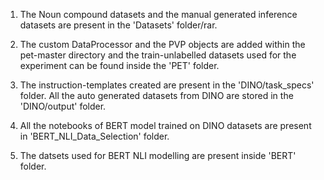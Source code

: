 1. The Noun compound datasets and the manual generated inference datasets are present in the 'Datasets' folder/rar.

2. The custom DataProcessor and the PVP objects are added within the pet-master directory and the train-unlabelled datasets used for the experiment can be found inside the 'PET' folder.

3. The instruction-templates created are present in the 'DINO/task_specs' folder. All the auto generated datasets from DINO are stored in the 'DINO/output' folder.

4. All the notebooks of BERT model trained on DINO datasets are present in 'BERT_NLI_Data_Selection' folder.

5. The datsets used for BERT NLI modelling are present inside 'BERT' folder.
